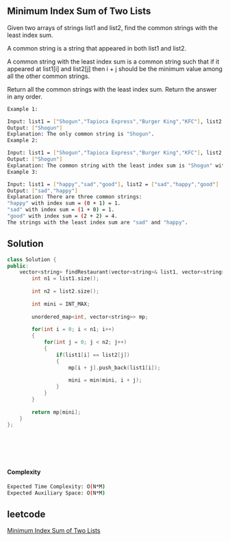 ##  Minimum Index Sum of Two Lists
Given two arrays of strings list1 and list2, find the common strings with the least index sum.

A common string is a string that appeared in both list1 and list2.

A common string with the least index sum is a common string such that if it appeared at list1[i] and list2[j] then i + j should be the minimum value among all the other common strings.

Return all the common strings with the least index sum. Return the answer in any order.
```bash 
Example 1:

Input: list1 = ["Shogun","Tapioca Express","Burger King","KFC"], list2 = ["Piatti","The Grill at Torrey Pines","Hungry Hunter Steakhouse","Shogun"]
Output: ["Shogun"]
Explanation: The only common string is "Shogun".
Example 2:

Input: list1 = ["Shogun","Tapioca Express","Burger King","KFC"], list2 = ["KFC","Shogun","Burger King"]
Output: ["Shogun"]
Explanation: The common string with the least index sum is "Shogun" with index sum = (0 + 1) = 1.
Example 3:

Input: list1 = ["happy","sad","good"], list2 = ["sad","happy","good"]
Output: ["sad","happy"]
Explanation: There are three common strings:
"happy" with index sum = (0 + 1) = 1.
"sad" with index sum = (1 + 0) = 1.
"good" with index sum = (2 + 2) = 4.
The strings with the least index sum are "sad" and "happy".
```

## Solution 

```cpp
class Solution {
public:
    vector<string> findRestaurant(vector<string>& list1, vector<string>& list2) {
        int n1 = list1.size();
        
        int n2 = list2.size();
        
        int mini = INT_MAX;
        
        unordered_map<int, vector<string>> mp;
        
        for(int i = 0; i < n1; i++)
        {
            for(int j = 0; j < n2; j++)
            {
                if(list1[i] == list2[j])
                {
                    mp[i + j].push_back(list1[i]);
                    
                    mini = min(mini, i + j);
                }
            }
        }
        
        return mp[mini];
    }
}; 
        
        
        
        
       
```
#### Complexity
```bash
Expected Time Complexity: O(N*M)
Expected Auxiliary Space: O(N*M)
```
## leetcode
[ Minimum Index Sum of Two Lists]()
